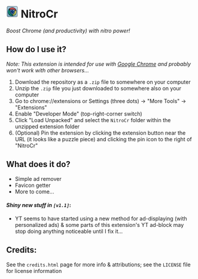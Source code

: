 # ![NitroCr logo](NitroCr/images/icon32.png) NitroCr
*Boost Chrome (and productivity) with nitro power!*

## How do I use it?
*Note: This extension is intended for use with [Google Chrome](https://www.google.com/chrome/ "https://www.google.com/chrome/") and probably won't work with other browsers...*

1. Download the repository as a `.zip` file to somewhere on your computer
2. Unzip the `.zip` file you just downloaded to somewhere also on your computer
3. Go to chrome://extensions or Settings (three dots) → "More Tools" → "Extensions"
4. Enable "Developer Mode" (top-right-corner switch)
5. Click "Load Unpacked" and select the `NitroCr` folder within the unzipped extension folder
6. (Optional) Pin the extension by clicking the extension button near the URL (it looks like a puzzle piece) and clicking the pin icon to the right of "NitroCr"

## What does it do?
- Simple ad remover
- Favicon getter
- More to come...

#### _Shiny new stuff in `[v1.1]`_:
- YT seems to have started using a new method for ad-displaying (with personalized ads) & some parts of this extension's YT ad-block may stop doing anything noticeable until I fix it...

## Credits:
See the `credits.html` page for more info & attributions; see the `LICENSE` file for license information